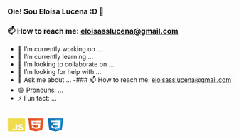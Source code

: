 ### Oie! Sou Eloísa Lucena :D 👋

### 📫 How to reach me: eloisasslucena@gmail.com

- 🔭 I’m currently working on ...
- 🌱 I’m currently learning ...
- 👯 I’m looking to collaborate on ...
- 🤔 I’m looking for help with ...
- 💬 Ask me about ...
-### 📫 How to reach me: eloisasslucena@gmail.com
- 😄 Pronouns: ...
- ⚡ Fun fact: ...


<div style="display: inline_block"><br>
  <img align="center" alt="Elô-Js" height="30" width="40" src="https://raw.githubusercontent.com/devicons/devicon/master/icons/javascript/javascript-plain.svg">
  <img align="center" alt="Elô-HTML" height="30" width="40" src="https://raw.githubusercontent.com/devicons/devicon/master/icons/html5/html5-original.svg">
  <img align="center" alt="Elô-CSS" height="30" width="40" src="https://raw.githubusercontent.com/devicons/devicon/master/icons/css3/css3-original.svg">
</div>

  
  ##
 


